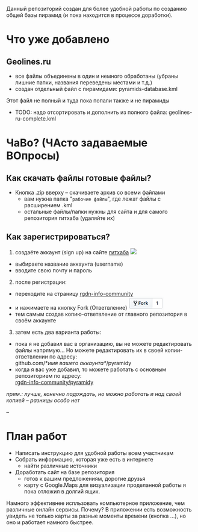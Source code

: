 Данный репозиторий создан для более удобной работы по созданию общей базы пирамид (и пока находится в процессе доработки).

# Что уже добавлено
## Geolines.ru
- все файлы объединены в один и немного обработаны (убраны лишние папки, названия переведены местами и т.д.)
- создан отдельный файл с пирамидами: pyramids-database.kml

Этот файл не полный и туда пока попали также и не пирамиды
  - TODO: надо отсортировать и дополнить из полного файла: geolines-ru-complete.kml

# ЧаВо? (ЧАсто задаваемые ВОпросы)
## Как скачать файлы готовые файлы?
- Кнопка .zip вверху – скачиваете архив со всеми файлами
  - вам нужна папка "`рабочие файлы`", где лежат файлы с расширением .kml
  - остальные файлы/папки нужны для сайта и для самого репозитория гитхаба (удаляйте их)

## Как зарегистрироваться?
1. создаёте аккаунт (sign up) на сайте [гитхаба](https://github.com)
  ![](/img/01-sign-up.png)
  - выбираете название аккаунта (username)
  - вводите свою почту и пароль
2. после регистрации:
  - переходите на страницу [rgdn-info-community  ](https://github.com/rgdn-info-community/piramidy)
  - и нажимаете на кнопку Fork (Ответвление) ![](/img/fork-button.png)  
  - тем самым создав копию-ответвление от главного репозитория в своём аккаунте   
3. затем есть два варианта работы:
  - пока я не добавил вас в организацию, вы не можете редактировать файлы напрямую... Но можете редактировать их в своей копии-ответвлении по адресу:  
  github.com/\**имя вашего аккаунта\**/pyramidy  
  - когда я вас уже добавил, то можете работать с основным репозиторием по адресу:   
  [rgdn-info-community/pyramidy  ](https://github.com/rgdn-info-community/piramidy)

*прим.: лучше, конечно подождать, но можно работать и над своей копией – разницы особо нет*


–

# План работ
- Написать инструкцию для удобной работы всем участникам
- Собрать информацию, которая уже есть в интернете
  - найти различные источники
- Доработать сайт на базе репозитория
  - готов к вашим предложениям, дорогие друзья
  - карту с Google.Maps для визуализации проделанной работы я пока отложил в долгий ящик.

Намного эффективнее испльзовать компьютерное приложение, чем различные онлайн сервисы. Почему? В приложении есть возможность увидеть не только карты за разные моменты времени (кнопка ...), но оно и работает намного быстрее.

